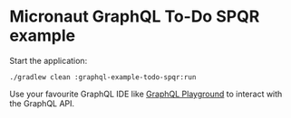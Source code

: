 # Micronaut GraphQL To-Do SPQR example

Start the application:

    ./gradlew clean :graphql-example-todo-spqr:run

Use your favourite GraphQL IDE like [GraphQL Playground](https://github.com/prisma/graphql-playground) to interact with the GraphQL API.
